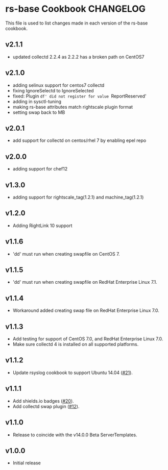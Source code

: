 rs-base Cookbook CHANGELOG
==========================

This file is used to list changes made in each version of the rs-base cookbook.

v2.1.1
------
- updated collectd 2.2.4 as 2.2.2 has a broken path on CentOS7

v2.1.0
------
- adding selinux support for centos7 collectd
- fixing IgnoreSelectd to IgnoreSelected
- fixed: Plugin `df' did not register for value `ReportReserved'
- adding in sysctl-tuning
- making rs-base attributes match rightscale plugin format
- setting swap back to MB

v2.0.1
------
- add support for collectd on centos/rhel 7 by enabling epel repo

v2.0.0
------
- adding support for chef12

v1.3.0
------

- adding support for rightscale_tag(1.2.1) and machine_tag(1.2.1)

v1.2.0
------

- Adding RightLink 10 support

v1.1.6
------

- 'dd' must run when creating swapfile on CentOS 7.

v1.1.5
------

- 'dd' must run when creating swapfile on RedHat Enterprise Linux 7.1.

v1.1.4
------

- Workaround added creating swap file on RedHat Enterprise Linux 7.0.

v1.1.3
------

- Add testing for support of CentOS 7.0, and RedHat Enterprise Linux 7.0.
- Make sure collectd 4 is installed on all supported platforms.

v1.1.2
------

- Update rsyslog cookbook to support Ubuntu 14.04 ([#21][]).

v1.1.1
------

- Add shields.io badges ([#20][]).
- Add collectd swap plugin ([#12][]).

v1.1.0
------

- Release to coincide with the v14.0.0 Beta ServerTemplates.

v1.0.0
------

- Initial release

<!--- The following link definition list is generated by PimpMyChangelog --->
[#12]: https://github.com/rightscale-cookbooks/rs-base/issues/12
[#20]: https://github.com/rightscale-cookbooks/rs-base/issues/20
[#21]: https://github.com/rightscale-cookbooks/rs-base/issues/21
